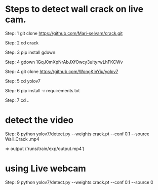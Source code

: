 # Steps to detect wall crack on live cam.

Step: 1
git clone https://github.com/Mari-selvam/crack.git

Step: 2
cd crack

Step: 3
pip install gdown

Step: 4
gdown 1GqJ0mXpNrAbJXfOwcy3ultyrwLhFKCWv

Step: 4
git clone https://github.com/WongKinYiu/yolov7

Step: 5
cd yolov7

Step: 6
pip install -r requirements.txt

Step: 7
cd ..

# detect the video

Step: 8
python yolov7/detect.py --weights crack.pt --conf 0.1 --source Wall_Crack .mp4

=> output ('runs/train/exp/output.mp4')

# using Live webcam

Step: 9
python yolov7/detect.py --weights crack.pt --conf 0.1 --source 0
